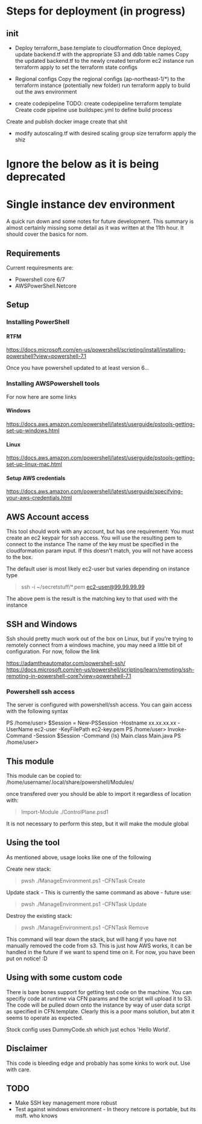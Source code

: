 # Steps for deployment (in progress)

## init
* Deploy terraform_base.template to cloudformation
Once deployed, update backend.tf with the appropriate S3 and ddb table names
Copy the updated backend.tf to the newly created terraform ec2 instance
run terraform apply to set the terraform state configs

* Regional configs
Copy the regional configs (ap-northeast-1/*) to the terraform instance (potentially new folder)
run terraform apply to build out the aws environment

* create codepipeline
 TODO: create codepipeline terraform template
 Create code pipeline 
 use buildspec.yml to define build process

 Create and publish docker image
    create that shit

* modify autoscaling.tf with desired scaling group size
 terraform apply the shiz


# Ignore the below as it is being deprecated
# Single instance dev environment

A quick run down and some notes for future development. This summary is almost certainly missing some
detail as it was written at the 11th hour. It should cover the basics for nom.

## Requirements

Current requiresments are:

* Powershell core 6/7
* AWSPowerShell.Netcore

## Setup

### Installing PowerShell

#### RTFM

<https://docs.microsoft.com/en-us/powershell/scripting/install/installing-powershell?view=powershell-7.1>

Once you have powershell updated to at least version 6...

### Installing AWSPowershell tools

For now here are some links

#### Windows

<https://docs.aws.amazon.com/powershell/latest/userguide/pstools-getting-set-up-windows.html>

#### Linux

<https://docs.aws.amazon.com/powershell/latest/userguide/pstools-getting-set-up-linux-mac.html>

#### Setup AWS credentials

<https://docs.aws.amazon.com/powershell/latest/userguide/specifying-your-aws-credentials.html>

## AWS Account access

This tool should work with any account, but has one requirement:
You must create an ec2 keypair for ssh access. You will use the resulting pem to connect to the instance
The name of the key must be specified in the cloudformation param input. If this doesn't match, you will
not have access to the box.

The default user is most likely ec2-user but varies depending on instance type
> ssh -i ~/secretstuff/*.pem ec2-user@99.99.99.99

The above pem is the result is the matching key to that used with the instance

## SSH and Windows

Ssh should pretty much work out of the box on Linux, but if you're trying to remotely connect from
a windows machine, you may need a little bit of configuration. For now, follow the link

<https://adamtheautomator.com/powershell-ssh/>
<https://docs.microsoft.com/en-us/powershell/scripting/learn/remoting/ssh-remoting-in-powershell-core?view=powershell-7.1>

### Powershell ssh access

The server is configured with powershell/ssh access. You can gain access with the following syntax

PS /home/user> $Session = New-PSSession -Hostname xx.xx.xx.xx -UserName ec2-user -KeyFilePath ec2-key.pem
PS /home/user> Invoke-Command -Session $Session -Command {ls}
Main.class
Main.java
PS /home/user>

## This module

This module can be copied to:
/home/username/.local/share/powershell/Modules/

once transfered over you should be able to import it regardless of location with:
> Import-Module ./ControlPlane.psd1

It is not necessary to perform this step, but it will make the module global

## Using the tool

As mentioned above, usage looks like one of the following

Create new stack:
> pwsh ./ManageEnvironment.ps1 -CFNTask Create

Update stack - This is currently the same command as above - future use:
> pwsh ./ManageEnvironment.ps1 -CFNTask Update

Destroy the existing stack:
> pwsh ./ManageEnvironment.ps1 -CFNTask Remove

This command will tear down the stack, but will hang if you have not manually removed the code from s3.
This is just how AWS works, it can be handled in the future if we want to spend time on it. For now, you
have been put on notice! :D

## Using with some custom code

There is bare bones support for getting test code on the machine. You can specifiy code at runtime via CFN
params and the script will upload it to S3. The code will be pulled down onto the instance by way of user
data script as specified in CFN.template. Clearly this is a poor mans solution, but atm it seems to operate
as expected.

Stock config uses DummyCode.sh which just echos 'Hello World'.

## Disclaimer

This code is bleeding edge and probably has some kinks to work out. Use with care.

## TODO

* Make SSH key management more robust
* Test against windows environment - In theory netcore is portable, but its msft. who knows
